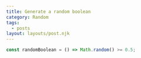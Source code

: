 ```yaml
---
title: Generate a random boolean
category: Random
tags:
  - posts
layout: layouts/post.njk
---
```


```js
const randomBoolean = () => Math.random() >= 0.5;
```